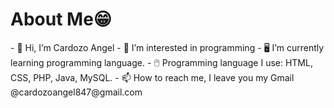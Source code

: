 <h1>About Me😁</h1>
- 👋 Hi, I’m Cardozo Angel
- 👀 I’m interested in programming
- 🖥️ I’m currently learning programming language.
- 🖱️ Programming language I use: HTML, CSS, PHP, Java, MySQL.
- 📫 How to reach me, I leave you my Gmail @cardozoangel847@gmail.com
<!---
CardozoAngel/CardozoAngel is a ✨ special ✨ repository because its `README.md` (this file) appears on your GitHub profile.
You can click the Preview link to take a look at your changes.
--->
